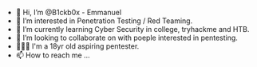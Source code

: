- 👋 Hi, I’m @B1ckb0x - Emmanuel
- 👀 I’m interested in Penetration Testing / Red Teaming.
- 🌱 I’m currently learning Cyber Security in college, tryhackme and HTB.
- 💞️ I’m looking to collaborate on with poeple interested in pentesting.
- 🧑🏿‍💻 I'm a 18yr old aspiring pentester.
- 📫 How to reach me ...

<!---
B1ckb0x/B1ckb0x is a ✨ special ✨ repository because its `README.md` (this file) appears on your GitHub profile.
You can click the Preview link to take a look at your changes.
--->
